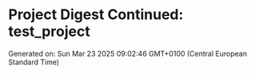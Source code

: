 # Project Digest Continued: test_project
Generated on: Sun Mar 23 2025 09:02:46 GMT+0100 (Central European Standard Time)

